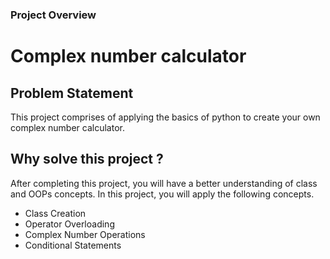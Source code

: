 ### Project Overview

 # Complex number calculator

## Problem Statement
This project comprises of applying the basics of python to create your own complex number calculator.

## Why solve this project ?
After completing this project, you will have a better understanding of class and OOPs concepts. In this project, you will apply the following concepts.

- Class Creation
- Operator Overloading
- Complex Number Operations
- Conditional Statements


